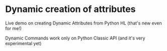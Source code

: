 # Dynamic creation of attributes

Live demo on creating Dynamic Attributes from Python HL (that's new even for me!)

Dynamic Commands work only on Python Classic API (and it's very experimental yet)
